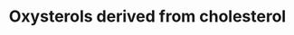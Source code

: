 ---
annotations:
- id: PW:0001304
  parent: classic metabolic pathway
  type: Pathway Ontology
  value: cholesterol metabolic pathway
- id: PW:0002302
  parent: disease pathway
  type: Pathway Ontology
  value: familial hypercholanemia pathway
- id: PW:0001475
  parent: disease pathway
  type: Pathway Ontology
  value: cerebrotendinous xanthomatosis pathway
- id: PW:0000002
  parent: classic metabolic pathway
  type: Pathway Ontology
  value: classic metabolic pathway
- id: DOID:0060602
  parent: genetic disease
  type: Disease Ontology
  value: alpha-methylacyl-CoA racemase deficiency
- id: PW:0000753
  parent: regulatory pathway
  type: Pathway Ontology
  value: sterol regulatory element-binding protein signaling pathway
- id: DOID:14504
  parent: genetic disease
  type: Disease Ontology
  value: Niemann-Pick disease
- id: DOID:0050674
  parent: genetic disease
  type: Disease Ontology
  value: congenital bile acid synthesis defect
- id: DOID:0070112
  parent: genetic disease
  type: Disease Ontology
  value: Niemann-Pick disease type B
- id: DOID:0111067
  parent: genetic disease
  type: Disease Ontology
  value: congenital bile acid synthesis defect 6
- id: DOID:0090031
  parent: genetic disease
  type: Disease Ontology
  value: D-bifunctional protein deficiency
- id: DOID:0070113
  parent: genetic disease
  type: Disease Ontology
  value: Niemann-Pick disease type C1
- id: DOID:0070111
  parent: genetic disease
  type: Disease Ontology
  value: Niemann-Pick disease type A
- id: DOID:4810
  parent: genetic disease
  type: Disease Ontology
  value: cerebrotendinous xanthomatosis
authors:
- DeSl
- Egonw
- Fehrhart
- Conroy lipids
- RobertAndrews
- WilliamJGriffiths
communities:
- IEM
- Lipids
- RareDiseases
description: 'The Oxysterol group of compounds are oxygenated derivatives of cholesterol
  or its sterol precursors, e.g. 7-dehydrocholesterol (7-DHC) or desmosterol. There
  are three mechanisms leading to the formation of oxysterols:   1. Enzymatically
  (first steps of sterol metabolism, being intermediates for the formation of steroid
  hormones, bile acids and 1,25-dihydroxyvitamin D3).<br /> 2. Non-enzymatically by
  encountering reactive oxygen species (ROS), providing a second pool of metabolites
  (this pool also includes oxidized cholesterol molecules taken in from diet), see
  [https://www.wikipathways.org/index.php/Pathway:WP5064 WP5064].<br /> 3. Generation
  by the gut microflora and uptake through the enterohepatic circulation.<br />  Previously
  oxysterols where though to be inactive metabolic intermediates, however recent findings
  have established that these metabolites are involved in cholesterol homoeostasis,
  can be ligands to nuclear and G protein-coupled receptors and biomarkers of diseases
  (for example Niemann-Pick disease).  This pathway drawing was inspired by Figure
  3 of the review article by Griffiths et al. (2016) [https://www.ncbi.nlm.nih.gov/pubmed/27068984],
  and has been extended with immune system, receptor agonists, steroidal alkaloid
  and biomarker information from the same paper. This pathway has been updated with
  Figure 1 from Griffiths et al. (2020) [https://dx.doi.org/10.1016%2Fj.prostaglandins.2019.106381]
  (green boxes), Figure 2 (yellow box) and Figure 3 (blue box).'
last-edited: 2023-04-14
ndex: cc94895f-8b6b-11eb-9e72-0ac135e8bacf
organisms:
- Homo sapiens
redirect_from:
- /index.php/Pathway:WP4545
- /instance/WP4545
- /instance/WP4545_r126202
revision: r126202
schema-jsonld:
- '@context': https://schema.org/
  '@id': https://wikipathways.github.io/pathways/WP4545.html
  '@type': Dataset
  creator:
    '@type': Organization
    name: WikiPathways
  description: 'The Oxysterol group of compounds are oxygenated derivatives of cholesterol
    or its sterol precursors, e.g. 7-dehydrocholesterol (7-DHC) or desmosterol. There
    are three mechanisms leading to the formation of oxysterols:   1. Enzymatically
    (first steps of sterol metabolism, being intermediates for the formation of steroid
    hormones, bile acids and 1,25-dihydroxyvitamin D3).<br /> 2. Non-enzymatically
    by encountering reactive oxygen species (ROS), providing a second pool of metabolites
    (this pool also includes oxidized cholesterol molecules taken in from diet), see
    [https://www.wikipathways.org/index.php/Pathway:WP5064 WP5064].<br /> 3. Generation
    by the gut microflora and uptake through the enterohepatic circulation.<br />  Previously
    oxysterols where though to be inactive metabolic intermediates, however recent
    findings have established that these metabolites are involved in cholesterol homoeostasis,
    can be ligands to nuclear and G protein-coupled receptors and biomarkers of diseases
    (for example Niemann-Pick disease).  This pathway drawing was inspired by Figure
    3 of the review article by Griffiths et al. (2016) [https://www.ncbi.nlm.nih.gov/pubmed/27068984],
    and has been extended with immune system, receptor agonists, steroidal alkaloid
    and biomarker information from the same paper. This pathway has been updated with
    Figure 1 from Griffiths et al. (2020) [https://dx.doi.org/10.1016%2Fj.prostaglandins.2019.106381]
    (green boxes), Figure 2 (yellow box) and Figure 3 (blue box).'
  keywords:
  - ' 7α,25-Dihydroxycholesterol'
  - ' 7α-Hydroxy-3-oxocholest-4-en-(25R)26-oyl-CoA'
  - (25R)26-Hydroxycholesterol
  - 24S-Hydroxycholesterol
  - 24S-hydroxycholesterol
  - 25-Hydroxycholesterol
  - 26-Hydroxy-7-oxocholesterol
  - 3α,7α,12α−Trihydroxy-5β-cholestan-(25R)26-oic acid
  - 3β,5α-Dihydroxycholestan-6-one
  - 3β,7α-Dihydroxycholest-5-en-(25R)26-oic acid
  - 3β,7β-Dihydroxychol-5-en-24-oic acid
  - 3β,7β-Dihydroxycholest-5-en(25R)26-oic acid
  - 3β-Hydroxy-7-oxochol-5-en-24-oic acid
  - 3β-Hydroxy-7-oxocholest-5-en-(25R)26-oic acid
  - 3β-Hydroxycholest-5-en-(25R)-26-oicacid
  - 5α,6α-Epoxycholesterol
  - 5β-Cholestane-3α,7α,12α,(25R)26-tetrol
  - 5β-Cholestane-3α,7α,12α−triol
  - 7-Dehydrocholesterol
  - 7-Oxocholesterol
  - 7α(25S)26-Dihydroxycholest-4-en-3-one
  - 7α(25S)26-Dihydroxycholesterol
  - 7α, 12α,(25R)26−Trihydroxycholest-4-en-3-one
  - 7α,(25R)26-Dihydroxycholesterol
  - 7α,(25R)26−Dihydroxycholest-4-en-3-one
  - 7α,12α,(25R)26-Trihydroxy-5β-cholestan-3-one
  - 7α,12α,24,25-Tetrahydroxycholest-4-en-3-one
  - 7α,12α,25-Trihydroxycholest-4-en-3,24-dione
  - 7α,12α,25-Trihydroxycholest-4-en-3-one
  - 7α,12α-Dihydroxy-3-oxo-5β-cholestan-(25R)26-oic acid
  - 7α,12α-Dihydroxy-3-oxochol-4-en-24-oic
  - 7α,12α-Dihydroxy-3-oxocholest-4-en-(25R)26-oic acid
  - 7α,12α−Dihydroxy-5β-cholestan-3-one
  - 7α,12α−Dihydroxycholest-4-en-3-one
  - 7α,24R-Dihydroxy-3-oxocholest-4-en-(25R)26-oyl-CoA
  - 7α,24S-Dihydroxy-3-oxocholest-4-en-(25R)26-oic acid
  - 7α,24S-Dihydroxy-3-oxocholest-4-en-(25R)26-oyl CoA
  - 7α,24S-Dihydroxycholest-4-en-3-one
  - 7α,24S-Dihydroxycholesterol,
  - 7α,25-Dihydroxy-3-oxocholest-4-en-26-oic acid
  - 7α,25-Dihydroxycholest-4-en-3-one
  - 7α,25-Dihydroxycholesterol
  - 7α-Hydroxy-3,24-bisoxocholest-4-en-(25R)26-oyl-CoA
  - 7α-Hydroxy-3-oxochol-4-en-24-oic acid
  - 7α-Hydroxy-3-oxochol-4-en-24-oyl-CoA
  - 7α-Hydroxy-3-oxochol-4-en-24-oyl-glycine
  - 7α-Hydroxy-3-oxochol-4-en-24-oyl-taurine
  - 7α-Hydroxy-3-oxocholest-4,24(E)-dien-26-oyl-CoA
  - 7α-Hydroxy-3-oxocholest-4-en-(25R)26-oic acid
  - 7α-Hydroxy-3-oxocholest-4-en-(25S)26-oyl-CoA
  - 7α-Hydroxycholesterol
  - 7α−Hydroxycholest-4-en-3-one
  - 7β,(25R)26-Dihydroxycholesterol
  - 7β-Hydroxycholesterol
  - ACOT
  - ACOT1
  - ACOT11
  - ACOT12
  - ACOT13
  - ACOT15
  - ACOT2
  - ACOT4
  - ACOT6
  - ACOT7
  - ACOT7L
  - ACOT8
  - ACOT9
  - ACOX2
  - AKR1C4
  - AKR1D1
  - AMACR
  - BAAT
  - BACS (SLC27A5)
  - CH25H
  - CYP27A1
  - CYP39A1
  - CYP3A4
  - CYP46A1
  - CYP7A1
  - CYP7B1
  - CYP8B1
  - ChEH
  - Chenodeoxycholic acid
  - Cholestane-3β,5α,6β-triol
  - Cholesterol
  - Cholic acid
  - D8D7I
  - DBP
  - DHCR7
  - Dendrogenin A
  - EBI2
  - Estrogen receptor alpha
  - Estrogen receptor beta
  - HSD11B1
  - HSD11B2
  - HSD3B7
  - IL-17A
  - IL-17B
  - IL-17C
  - IL-17D
  - IL-17E
  - IL-17F
  - INSIG
  - LBP
  - LXR-alpha
  - LXR-beta
  - PXR
  - 'ROR-γt '
  - SCPx (SCP2)
  - VLCS (SLC27A2)
  - histamine
  license: CC0
  name: Oxysterols derived from cholesterol
seo: CreativeWork
title: Oxysterols derived from cholesterol
wpid: WP4545
---